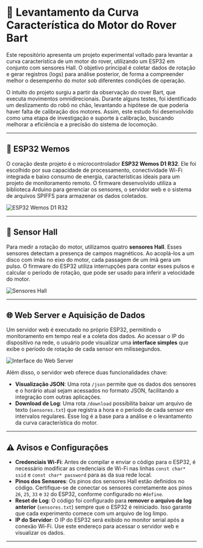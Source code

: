 # 🚀 Levantamento da Curva Característica do Motor do Rover Bart

Este repositório apresenta um projeto experimental voltado para levantar a curva característica de um motor do rover, utilizando um ESP32 em conjunto com sensores Hall. O objetivo principal é coletar dados de rotação e gerar registros (logs) para análise posterior, de forma a compreender melhor o desempenho do motor sob diferentes condições de operação.

O intuito do projeto surgiu a partir da observação do rover Bart, que executa movimentos omnidirecionais. Durante alguns testes, foi identificado um deslizamento do robô no chão, levantando a hipótese de que poderia haver falta de calibração dos motores. Assim, este estudo foi desenvolvido como uma etapa de investigação e suporte à calibração, buscando melhorar a eficiência e a precisão do sistema de locomoção.

---

## 🧠 ESP32 Wemos

O coração deste projeto é o microcontrolador **ESP32 Wemos D1 R32**. Ele foi escolhido por sua capacidade de processamento, conectividade Wi-Fi integrada e baixo consumo de energia, características ideais para um projeto de monitoramento remoto. O firmware desenvolvido utiliza a biblioteca Arduino para gerenciar os sensores, o servidor web e o sistema de arquivos SPIFFS para armazenar os dados coletados.

![ESP32 Wemos D1 R32](caminho/para/sua/imagem_esp32.jpg)

---

## 🧲 Sensor Hall

Para medir a rotação do motor, utilizamos quatro **sensores Hall**. Esses sensores detectam a presença de campos magnéticos. Ao acoplá-los a um disco com ímãs no eixo do motor, cada passagem de um ímã gera um pulso. O firmware do ESP32 utiliza interrupções para contar esses pulsos e calcular o período de rotação, que pode ser usado para inferir a velocidade do motor.

![Sensores Hall](caminho/para/sua/imagem_sensor_hall.jpg)

---

## 🌐 Web Server e Aquisição de Dados

Um servidor web é executado no próprio ESP32, permitindo o monitoramento em tempo real e a coleta dos dados. Ao acessar o IP do dispositivo na rede, o usuário pode visualizar uma **interface simples** que exibe o período de rotação de cada sensor em milissegundos.

![Interface do Web Server](caminho/para/sua/imagem_web_server.png)

Além disso, o servidor web oferece duas funcionalidades chave:

* **Visualização JSON**: Uma rota `/json` permite que os dados dos sensores e o horário atual sejam acessados no formato JSON, facilitando a integração com outras aplicações.
* **Download de Log**: Uma rota `/download` possibilita baixar um arquivo de texto (`sensores.txt`) que registra a hora e o período de cada sensor em intervalos regulares. Esse log é a base para a análise e o levantamento da curva característica do motor.

---

## ⚠️ Avisos e Configurações

* **Credenciais Wi-Fi**: Antes de compilar e enviar o código para o ESP32, é necessário modificar as credenciais de Wi-Fi nas linhas `const char* ssid` e `const char* password` para as da sua rede local.
* **Pinos dos Sensores**: Os pinos dos sensores Hall estão definidos no código. Certifique-se de conectar os sensores corretamente aos pinos `26`, `25`, `33` e `32` do ESP32, conforme configurado no `#define`.
* **Reset de Log**: O código foi configurado para **remover o arquivo de log anterior** (`sensores.txt`) sempre que o ESP32 é reiniciado. Isso garante que cada experimento comece com um arquivo de log limpo.
* **IP do Servidor**: O IP do ESP32 será exibido no monitor serial após a conexão Wi-Fi. Use este endereço para acessar o servidor web e visualizar os dados.

---
